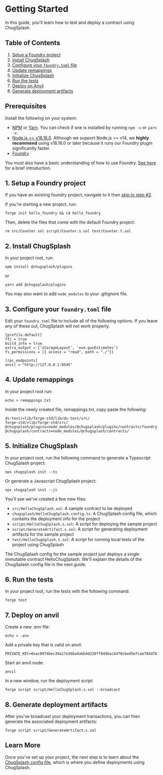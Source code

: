 # Getting Started

In this guide, you'll learn how to test and deploy a contract using ChugSplash.

## Table of Contents

1. [Setup a Foundry project](#1-setup-a-foundry-project)
2. [Install ChugSplash](#2-install-chugsplash)
3. [Configure your `foundry.toml` file](#3-configure-your-foundrytoml-file)
4. [Update remappings](#4-update-remappings)
5. [Initialize ChugSplash](#5-initialize-chugsplash)
6. [Run the tests](#6-run-the-tests)
7. [Deploy on Anvil](#7-deploy-on-anvil)
8. [Generate deployment artifacts](#8-generate-deployment-artifacts)

## Prerequisites

Install the following on your system:
- [NPM](https://docs.npmjs.com/downloading-and-installing-node-js-and-npm#overview) or [Yarn](https://classic.yarnpkg.com/lang/en/docs/install/). You can check if one is installed by running `npm -v` or `yarn -v`.
- [Node.js >= v18.16.0](https://docs.npmjs.com/downloading-and-installing-node-js-and-npm#overview). Although we support Node.js >= v14, we **highly recommend** using v18.16.0 or later because it runs our Foundry plugin significantly faster.
- [Foundry](https://book.getfoundry.sh/getting-started/installation)

You must also have a basic understanding of how to use Foundry. [See here](https://book.getfoundry.sh/getting-started/first-steps) for a brief introduction.

## 1. Setup a Foundry project

If you have an existing foundry project, navigate to it then [skip to step #2](#2-install-chugsplash).

If you're starting a new project, run:

```
forge init hello_foundry && cd hello_foundry
```

Then, delete the files that come with the default Foundry project:
```
rm src/Counter.sol script/Counter.s.sol test/Counter.t.sol
```

## 2. Install ChugSplash

In your project root, run:

```
npm install @chugsplash/plugins
```

or

```
yarn add @chugsplash/plugins
```

You may also want to add `node_modules` to your .gitignore file.

## 3. Configure your `foundry.toml` file

Edit your `foundry.toml` file to include all of the following options. If you leave any of these out, ChugSplash will not work properly.

```
[profile.default]
ffi = true
build_info = true
extra_output = ['storageLayout', 'evm.gasEstimates']
fs_permissions = [{ access = "read", path = "./"}]

[rpc_endpoints]
anvil = "http://127.0.0.1:8545"
```

## 4. Update remappings

In your project root run:

```
echo > remappings.txt
```

Inside the newly created file, remappings.txt, copy paste the following:

```
ds-test/=lib/forge-std/lib/ds-test/src/
forge-std/=lib/forge-std/src/
@chugsplash/plugins=node_modules/@chugsplash/plugins/contracts/foundry
@chugsplash/contracts=node_modules/@chugsplash/contracts/
```

## 5. Initialize ChugSplash
In your project root, run the following command to generate a Typescript ChugSplash project:
```
npx chugsplash init --ts
```
Or generate a Javascript ChugSplash project:
```
npx chugsplash init --js
```

You'll see we've created a few new files:
- `src/HelloChugSplash.sol`: A sample contract to be deployed
- `chugsplash/HelloChugSplash.config.ts`: A ChugSplash config file, which contains the deployment info for the project
- `script/HelloChugSplash.s.sol`: A script for deploying the sample project
- `script/GenerateArtifact.s.sol`: A script for generating deployment artifacts for the sample project
- `test/HelloChugSplash.t.sol`: A script for running local tests of the project using ChugSplash

The ChugSplash config for the sample project just deploys a single immutable contract HelloChugSplash. We'll explain the details of the ChugSplash config file in the next guide.

## 6. Run the tests
In your project root, run the tests with the following command:
```
forge test
```

## 7. Deploy on anvil
Create a new .env file:
```
echo > .env
```

Add a private key that is valid on anvil:
```
PRIVATE_KEY=0xac0974bec39a17e36ba4a6b4d238ff944bacb478cbed5efcae784d7bf4f2ff80
```

Start an anvil node:
```
anvil
```

In a new window, run the deployment script:
```
forge script script/HelloChugSplash.s.sol --broadcast
```

## 8. Generate deployment artifacts
After you've broadcast your deployment transactions, you can then generate the associated deployment artifacts:
```
forge script script/GenerateArtifact.s.sol
```

## Learn More

Once you've set up your project, the next step is to learn about the [ChugSplash
config file](https://github.com/chugsplash/chugsplash/blob/develop/docs/chugsplash-file.md), which is where
you define deployments using ChugSplash.
